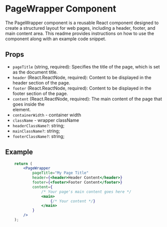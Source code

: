 # PageWrapper Component

The PageWrapper component is a reusable React component designed to create a structured layout for web pages, including a header, footer, and main content area. This readme provides instructions on how to use the component along with an example code snippet.

## Props
- `pageTitle` (string, required): Specifies the title of the page, which is set as the document title.
- `header` (React.ReactNode, required): Content to be displayed in the header section of the page.
- `footer` (React.ReactNode, required): Content to be displayed in the footer section of the page.
- `content` (React.ReactNode, required): The main content of the page that goes inside the <main> element.
- `containerWidth` - container width
- `className` - wrapper className
- `headerClassName?`: string;
- `mainClassName?`: string;
- `footerClassName?`: string;

## Example

```jsx
    return (
        <PageWrapper
            pageTitle="My Page Title"
            header={<header>Header Content</header>}
            footer={<footer>Footer Content</footer>}
            content={
                /* Your page's main content goes here */
                <main>
                    {/* Your content */}
                </main>
            }
        />
    );
```